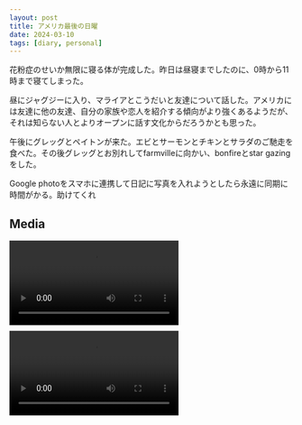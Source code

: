 ```yaml
---
layout: post
title: アメリカ最後の日曜
date: 2024-03-10
tags: [diary, personal]
---
```


花粉症のせいか無限に寝る体が完成した。昨日は昼寝までしたのに、0時から11時まで寝てしまった。

昼にジャグジーに入り、マライアとこうだいと友達について話した。アメリカには友達に他の友達、自分の家族や恋人を紹介する傾向がより強くあるようだが、それは知らない人とよりオープンに話す文化からだろうかとも思った。

午後にグレッグとペイトンが来た。エビとサーモンとチキンとサラダのご馳走を食べた。その後グレッグとお別れしてfarmvilleに向かい、bonfireとstar gazingをした。

Google photoをスマホに連携して日記に写真を入れようとしたら永遠に同期に時間がかる。助けてくれ
## Media

<div style="display: flex; flex-wrap: wrap; gap: 10px;"><video src="https://lh3.googleusercontent.com/lr/AAJ1LKeYIFUEARfY_TmA7bMK618xkGpSnZFMbzkq83AcYNT1BAJ118frcCiI4Krns3GGiVprQAB1jDPUeEvBF0pbuXK1RDxI3PBR0Yt4L-U0Hky-k0lmJOxD3Kymmxx304XHXAGKVKVnQVHlgOFxuxk1hVNICZt6-GqQnyj7Exw5IpkrMN53mO_IFdGrP0S2RUHxaGdIZSK_3yiaDSQbjuJjr-gyuf0Gq_qMX8PrG49Sh-xX7XUxyE3LzA-Kbr32uF4wsWnANwksDIUhCA2bs1Z0mHEX1WUit6feTa9v9STtxhy3Kwe0ctmeeuc8LVhyax-HQ6uD-L43q9Wz6t4vcZ-VfdDcTasihA-JrEPinWY6O6xEdApmDXzfQs19TjDGtWSoQ2vJQJspxARXzM2h-kitj0r8BmJSNce_5a--0RqqqFv5p1hNEDgzqDRnl7AbB9RtAB7ReQHyJXmyYTlnlqiuAYIbbOOTqH4ZFrcynMVO5l34CSZJBt2YAS0ZvalSDlsSIjmvFVw4dBUKRnWYBA-x1zn7Yx1ud3fFhvcYE_KlF6tQvxOMQqy8RFQSPxkc-BqVNE-Dxq8nJfExLh22CAq8KyZwJnmzOjWhKM_Y_7YQWjWpElSFnP-YdMWuiA5ZpMVojriR2C9ufGc6eZLT7TK0uq8Td4GNHiuZDZ0Lwq3cH4C5naiKfFMLuYu_lsyZ9LhKc1-cbrtJPEslmnSm1NJTYiSBT9hN6InEIekZpP4Iscc-itOCRIwQlXGCZWd0T-4X7n2TYgfHFmfPhd8yfqqkwPfy8sj2lwEkvhZIPyOchirNmmZT62eUGTGE50pE6pE0bQdCSFrqGlL7vEzTffx2EUuwtp0biv8S5pv2iF2G6o5BDcJv68pAHQRMwhwX6iNNNM4oRTw4DCTtiFULvAZMkhK9DxjXcCPLbcF1Dm4hn2-g-6Z8zdgIV4dJ8lgW4_WxVvEzYR131ooUNIBmwQ_Eb7Z9JgcGEA" controls style="max-width: 100%; height: auto;">Your browser does not support the video tag.</video> <video src="https://lh3.googleusercontent.com/lr/AAJ1LKfqjwSkK0bkrBuy8--x4I9DGRTCg4dlup-c-x1O20WaJpreqbnZDOUQWlgkvy4IijRwCVLSrYGLedYwQTQeYixf23j2j7D-Rs2lhegM2UhGWF8pmM6BwBTJzl4Jazshz0W9NdCEi2Zs4aW-7NwSth4ltyP3nmhGgr0BeTde9bHqi6a_Hju2FB1Kdau0QX9Wblzda4N5HU8an0zBDXdwwMU04g226gTzyeXVJdwQ_8Ml2ltd7AYE5P3vxw9RQZX30jNFFlaSQS7XhkDIAtRRNI9D89YhDOjFBj8xXDKlENdoeNnqUM5RXcKLhHLHnkLm3fTgo1UNrGHvlmVLWzqg6QOw175RMQHjCiTx_2AixljEsqUw7uvA5gZc48q_2L-j7ZC7IVOCZrzXF2QmjPJb_M43D1JKhgN11SBEb2Og2IQVqK8M0IUXNd3fIAqMWwocxjTXl9EU3NiCrp9z3oAT5UuUlIqZ5kMhywf9IW94wvIB7etmLOhIhPJ7gW5SgVhpJj1x2k-DgONb27hhE4sBrUeztNhSOepy0cMhWakQT_Hh-zfJmEw72bLHjE75lfV53nKwkXzQjU1_WT99c0OFrGdkd3dG_Gz0EU0otSe7ugM2h-tJuqun8YabUq5LIJQ--7XzpMMVJ2w3Mr3wnd7A6cPJxptiYr-XyyKFboF_bw8ncOtybkMPpXhB3Sv0IJOc9gAqYb2mUKfpPZ18q2OWJ02O4PbDwoAABdhpX8wo73pcdrd3KT-w3yqAXmYgwGvtrYJ1wTQXCoB7bOHwKrKjs4PHBojH2_-jGkeONAX7-TWb1nVHaCCInBT9FcBtke8cSFSi3d5faHj_2FrHw3EVCxOgRFpsWIrBOX7ltBA54aHpTw1POFMy0tAsL5cGUI7BjlCBo24B8PiGDlW_3NgfwI9uBuUwOxYCN15u9jwM510sVwDulOchQEZDY56_eqVBKRPl2EF4JNSw--AoBZsZvel0pU2iow" controls style="max-width: 100%; height: auto;">Your browser does not support the video tag.</video> <img src="https://lh3.googleusercontent.com/lr/AAJ1LKf2x7sHdBBTdCRjt6BKpvK24o6g9ri1onpn8y-tIkxoF0PhC0eLsTJ1kGRKEaMAU5imdCfho39YQIBMNY_qzXIhoafE9zBYZNKtj9NHHcU1WWN-1bVd6JU2K7XeMvns33iPpkutn5En9_bsmNBWpYuttvIVQ7bm0hIOLsjQD-FkveUkBGPcOv58UkPVZ5MDMVTW_W7j4msza92eDiue4BLmBUvD01y7xQFpfus42zlSoynsSyKB3PJ3OAWqZlUX69ipCQUNPBC1xoDQbIEDZm_hG27-6p0V9UlsCHJ-n_BNiGPrcyanDkD5-5hC0rB8KqUoN6JOoT6AKPvBrxSQw3lGP5PLpnJPK4ugosNgv5toN6IGdX3fL5gDYQg1Q7h8mSwZfGiPj-YrNLqOmHFIlrR4QE06qTzAXvxjss-H73fbnefjc68QGgab3UgQ2HnMr2NDYVhsGPOtHKyxgnUMdvD2IqAYxJKvf8dLGm-cC7EJLUeW4dd-aX6aiO7rRJpEXg5XW_2pyDhD4i0SkVXb99S5jZBlJqtlu7qa52vx2qSkACLIxClgSlFXGj8TIUNvdPJlU4urS7vjx0kHLWhyIFzPAfBiy1pGI9dO1IxQDSTneVSznD64ytJpKAP0ZalJH-CY1NJwP2r80wxAAQ6eisvwfixfQW3QmjqEpB2T_B1z4LcJ7ZPWKto39CA19PyrhlmgoDAB9mYC8saa4YMqvKsO_sEC_PWlMJJL4iBrIsqD9a8lezsxW_Cyv29vkny1v7BprUWyDj3npO286VyEXrx2LSdy5SdqH1d2mGpdO3PaEKmzr62dIMyNuTPlGr1cZKMAyI6TXYN6TuDzuCV9ybDNLgUPTo0hkM3fzMaFZFfVNDEWzDqgMM8a5W0K24i7xVENFfg9AJ70NoMya5A_v76lLAdIrmhEoeT5saG2k3Lj28sfCdZyYCv3i5FTWndIM-KKB883MiFyM6zKyZZh6v7G1m1YiA" alt="" style="max-width: 100%; height: auto;"> <img src="https://lh3.googleusercontent.com/lr/AAJ1LKezjnLXuqny1gF450WFgd91zI_GX3e1RbEjHvBMc6WoO4lrpzcm7dDE0EWhfGmAugkayVGwdWWK8r34Y6AYt4gjSRDmYRucd_SWnBqjv240zIE55uIMgRsqf45u-wzsnebc0moijYt_y7LPJ5LH_jrmjLK3W0MYEJdtTb26fdF-SPe25joTs7xrxG_BA0lXlb7TxpAbcaz9oJUK4jXDafAc2GijzwQ1Q9AZDJpS0Bvi7-ZGxwHJrmtsnaOBsDMIQYfALAI9plDU3ffZnV3p-MKZhBvLY4YCoTOh0YSEcPeuQPjmaRe3nH8Ccb2XNLriO_NsCe13dlDrZ8HZnVy9qilBrZEkx3GwbBH9AV-JKII9Eq0x7h84h1JtY0Bsl92qBI-n-hkxQJnqtYpg6Ot4e2-hslegoNVw1aF0sqyIrlZ-ghScMiSRJCuuoT7t2oMEu7uGr0hYFoK8cVX-1tk0m1COcWaOn3lYBwHSXGYRbCePqe4rDx7kL-8UnRRGMOKhiWNk6OFIGb560xipylAOEXKbio6X1nvXGvghqr2NQR9Z_kfeDIXzCp_bSIAeG3jx1MXUK1uYbELHrvHeZW4TgB5eX78suNwoAnY07Wj9regQ9vVCqd4qxQVVIW0zEkdlEYgqcADKM9QFWLXypxGwsaMk_0vUXzlvCnm1qRn8OP63YpCclSVrmqs2AnUciF3HZeozlOqfTrheQgx8QtEkUseVXoxUCoqCZ8Fk2MrDwRf8PUWiNSfSAwYHDVic_FEuKdKhP-QK2OtnEO8ALUJ1VcFeoLdhISAkaSAhQgF2c_5cW5GGAYULX9qbv_Yz4s3AvVHHwQJDurukQkmLU2DXvXiSuaU2G1T6T2nmJI7OXUbF-HcSfhhSHa1LZAjXYYsV5w7MXqB6IzmFIgj_fQj20fspWQymvK2RXTTuBy6iiGz6bMwBisNY_mn3i1-p2GbgoYQbObkkHoBDrp6tSf6fxrr6dgwTpg" alt="" style="max-width: 100%; height: auto;"> <img src="https://lh3.googleusercontent.com/lr/AAJ1LKdyEXeXRnPUdKwt8FWyAlhmx0wet6pRUhyjz4PKCDuSfDKPfrm08BMxUwwyPgG3v1uuPRcVB9XJkVDxPSbGzK5WXTIzzhj0-8z0GgF3QlmjWnNK66BF3eNRcdAtRcam_1pA5iASZNfUV_I0cI8pzdZmxqZ9WgMxpU_9e2Xm9yVAfPgvGWfv_awdCF4qZs8A7-BSEPaC9qYeY8B6hW-AF-lJh0_9iGi6ETzqmgj_fKzB_xl6lhlRlJNPioSo9eQ5ghaciYZfzfL87ysjE0INsUvdVQsgWqp0_KptXvOGWOoYuQfN6wvDJYgCQUjRsMjtsdrX2EKKoRfyacXLmatL6RE__L7eiFXOQpd-tidqa2Zj2rYD6xPe7ZmOurT7PVnrgcJJNPEMIkXc4P5oDyrE5jmbUsdXRE_aLwktJ2-MdkkqkAnWcESKicrf4GJpIVAGUoTSP28dAAGJNbNQaK--xWlfWPljYiGNKHgTlHIo2ShMMkNrRJWvWO6A7qSHCxs0vJ-bPP35-F_GMd69WKf5nLtFo6zSAkhf3yfIRC5GeJly4KpoIscUX5fn3ebURQVNCGLkRL9rrlJ8_UPtJ0XksEEIxlQT5KpgQUMd_I8bGnHyBHBHcmfNYPznONGFRZKhDsbbvrU2g7RtUUpBBtpj0TZ6TxXcdBZfYz1UinXR7CYaJtx5GeuAUXM0YK3YQnSPmgQA40AT9HDEfYuebAMhq75w1RBKbbEudWsCOzKW5OKQ4WjkdnvAx0xMT9mW8_9IofY6ALKI5brNtZG1khJouz4_vUwewlyMSSJfdCW1tjZ8siI8Qj3iFrit4DC9CvMzjWwZI7XOmn7JpYZzmDLgQVlcmdd_1vAgfl7dzNld0rfnx6-X1nO1IGKU7iySS4f6FluzfO8pVndDoDsVrCQ4vAdJasH_voXsP1dWEl42nSoLbjx0H7qc5xLODAp-hu8XcuDTzdMP90jgkboiYLNvsaWSoF_JaA" alt="" style="max-width: 100%; height: auto;"> <img src="https://lh3.googleusercontent.com/lr/AAJ1LKce9Ij7ETQ1LIGlMCpOLGFyYPizAzTrSoqgJj6AXuNHzWDHgMxl6AqR3cCWc_ZXziSnCbfPpBe_1JrEqkx4RKKsQAYMHVBi7w3bbh-aJTCgH4B1jNFWWBzCSILpIx06gatBcPjCfB10-9qifXXnqLjiTbYqg2xpSLLEc6JxWL6Baouf6fZtHTtgBSvyW0_FpyS8xsa_SLbPDbdxuONLzkY9tJs378HyQNX0um1E_O0VqjNYtGse3ecCPBa19QSs6aIj0mH4PwjTbwxhJrZXyMAoyXUpHrSL8La-Yi8NeV5U3VkHhQzETz4EYIhMPGJuMQ4V2PS3cpSixTa2f35x8sTCdoxZmYEYlRznNtDIvSpkAC8bZmE626C7rx0LLs4BBeNwY_AUeOfWtVJWHpvMsARFxx9_baI00F0TEuXfB3RHTS4IJ5x2lbHRdey1vEisbbb1XEHBnEDpbws84r2DKN7Hme8kZMghCdV8wFQKJ5Yg40gjO3NHtEF9oeSabAL4XQ-xGwzdwIeKR_cKmqMHsVYOlyO7gYPwQvb7CIJbP8dUuWyqC39bMNRIK0zkKPeonSWcmLbbb6P7IIAarcgVxTO6a5aTWH1gbkJqhSnNpDsNLEK3VfoBtF4EquJXG27BRIGk9qH5sd7jKgBzFEJo5c-4RjqY2K4wfYbfHrtWwwa5agTuWAZwF33jfnSdiBowqG76E_zAUsUW1FcXwKFDdD8784zYUto5OTQKOPOdviv5Wjb8EMbcNalK0drZHIbTORwdpiuE86BvIoZ-jgCrwnfpe07E2Bv82BMy2AUoFBfZlZ05gDoS0DpA103fbEu3h9QtEYyKEQe1rUrv0rgVIAdhrhVC12pNkm1BO-VCEtqeo067EdA20LdZq5bKw1VOBIx1B9AtY9RHeWOaPL6REDut-jDH1fpMwIGrtuvpQh2CX_CMX5noSesspy9cc4KpIrADpFdwFx14WiaVlFych1zWk32IAQ" alt="" style="max-width: 100%; height: auto;"> <img src="https://lh3.googleusercontent.com/lr/AAJ1LKcS6dmI3RCxlMeEQ_VNozRT4NaOnT6mumVyizZjhtUx-GYUUQxWmsevgdNZIMPxPzL5Hch4cOLGBTH3bRuWj0l_gzh1UZ7RfgFMAVN0b_hpANGl3rkrUTdUUQ--JbaCkEbOuqqqqQRrxxPqdQnqvyR29PnutE2jK8UIKFqtW6yGC26TfyiAS36mmyNxAQplN65_jcYCNTTpjdyCJzoMCm5eKJ59-vid8sq8852w1t4gMKhKjGQwuWNGKa_Oydhppg2lhDKrbqJ0FZwfYMWQnreLiOr8Zfw8Z7vI7gZQJk7IsXqcdKakDB1oNFbIXAgMiGpy-px3NPxx3RjAPhwkH1T4PThUvMvzYJSDpLS6710EzIp2GQCz0ScNnFeNgtyJYLHZXLdKwPeM-tf7ax6JeAmsVoikJ80I6tagv8PA1n4WcPY0_zcrQ1wxv7iOJZrV0CZ72vPhhK5aHd8bMnb88weXlZciqqEGbO2gt5StyL2YIpGgoPD41cw2Lw94Ju4_7aHBNtfpYXW_Ms493x6GLDPPIbWf0PpgVZ-VnKEHy-sHfRXqMVmWEdmYN8CTbG_V_ljfXFuDQqSLrg65KryUVM4FLqcNQVe6Hr1FqGTJuekPu4PNBRbl05PnefBuXdhpMfbXMoqBPqZ02sN7ZCC0hmuS2CFSJZ-hxm8NzPEWOyDz1Y_R1PA8r-Jh6YfUr42ktDQ4XFfNFpR2GM48uTtfV5vz5XRPUXJgsO4rokNGcinT23MGqpKugzq2EhdH6rYSQgu3_OYl2Y6WRa-T51xt5Vspbi1MPgkPqlOpy3eJiwM0Vf1b1OO_88aOEi9ovowl8guHbR9DNridfpOtVejM5vwcXy4KrVHBKKX4fzU6YeZ9iV-fJTmPGTkzIH_SIUfYTMxr4hDJgkUnjF7caYBqxGRxWpMrqpidH-KaMc-WzlcOZFomX-BWx4dVU7qwITmXM6Id_Qej6iYLWhHXQRAxSutA_RaFdw" alt="" style="max-width: 100%; height: auto;"> <img src="https://lh3.googleusercontent.com/lr/AAJ1LKfWpltTBJKjVbIk_dAPf0UkKoA8h4oVVRU-GjHdrbUDEEXJfaRWXdDTXC0hLZxgbb9qmfwOdGMcAhf16MjMeBDEwRZZUyyQ-kl8hBTq0uoGoZna_1GiJPhqKM_f4ohImKZEfsvVBqr0zjEDXNDA4oT8YXfwgxzgOvf1l4V9jdfvplhyxdoBuwF2JjAUvSgj8BXuysL6KWYWHu3UEbLZMcxDjKSGuZrsTka_O_c2QuYFwzkaCHrNQ6zcXeEQz1582cORwyL0hrvyRQSrXDaI-N8Qsr2JYF1j1c3Tcmq3nKtFkH8zzB0EK7_6UAyRVSKgCaGVLxVJvPbfs32U4wK8SY2KvEfIceQRkcJYGQS8Kd2e_C53mHYS5FZyWazLy4DZGEK9jFMQVzetOeDIuSDaf2bneac3ZlWsHUzHKCMr0fe-CE447uYGG-imfNvs9I3lU1TzcbPQjBkA2duiucu6BtcwjLkQT1Jynk9I56Jpb2gBZwD2nkzK9Z2tdIp0h0DGk7l0Val0oymuMhhe2KF2vsFswmR5X1eKEFiCn2fEnCttMYzeZr4-k5gk3xtxHp_y7_8gP92wuzpErOa93k4ukOxuxK9o7VwpgZv9wgMsLZHP5PBimiW_3W28-Iecbgf0InCfAa922c_3QEfsheh3ujywNIZiekpxDmcO4BY-a8rB1pRihX5HF6zm_fNIJSrQdjuMHlUhMiOLSSRZ-T_vj8SaDxxsZNXYD-AU46gAYXJOqQX_zz4jYhQz0yZTolAqLrw60HdOsU4iqSkX8EreCIzU_WHtjm-ANpzhE2W1JiUkdX-IeHFpVh2Vjo1KgkWq4oZWtKDvViRzLg1gBZSoHz5J4tZ8cShXOGbrP8zd2dB31PMTnyiPI1leaNxgDmTrfc5arEW3pZRzPdSeVlNK2E-hYBF8EUFLbXIVFuqsUdfwIVNT7TNeLzCxLPZPICseA-c32tF5XVxBeh1qtcOqfOTBFhAGhg" alt="" style="max-width: 100%; height: auto;"></div>
